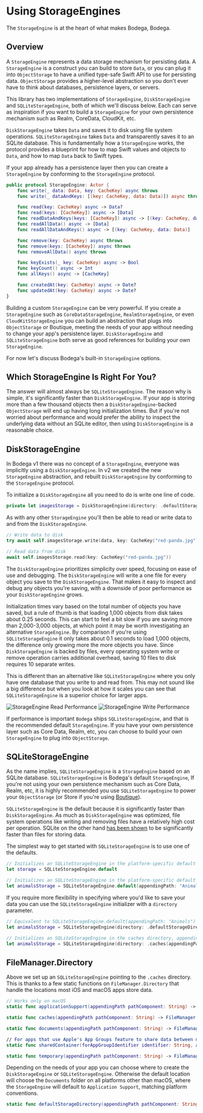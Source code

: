 # Using StorageEngines

The ``StorageEngine`` is at the heart of what makes Bodega, Bodega.  

## Overview

A ``StorageEngine`` represents a data storage mechanism for persisting data. A ``StorageEngine`` is a construct you can build to store `Data`, or you can plug it into ``ObjectStorage`` to have a unified type-safe Swift API to use for persisting data. ``ObjectStorage`` provides a higher-level abstraction so you don't ever have to think about databases, persistence layers, or servers.

This library has two implementations of ``StorageEngine``, ``DiskStorageEngine`` and ``SQLiteStorageEngine``, both of which we'll discuss below. Each can serve as inspiration if you want to build a ``StorageEngine`` for your own persistence mechanism such as Realm, CoreData, CloudKit, etc.

``DiskStorageEngine`` takes `Data` and saves it to disk using file system operations. ``SQLiteStorageEngine`` takes `Data` and transparently saves it to an SQLite database. This is fundamentally how a ``StorageEngine`` works, the protocol provides a blueprint for how to map Swift values and objects to `Data`, and how to map `Data` back to Swift types. 

If your app already has a persistence layer then you can create a ``StorageEngine`` by conforming to the ``StorageEngine`` protocol.

```swift
public protocol StorageEngine: Actor {
    func write(_ data: Data, key: CacheKey) async throws
    func write(_ dataAndKeys: [(key: CacheKey, data: Data)]) async throws

    func read(key: CacheKey) async -> Data?
    func read(keys: [CacheKey]) async -> [Data]
    func readDataAndKeys(keys: [CacheKey]) async -> [(key: CacheKey, data: Data)]
    func readAllData() async -> [Data]
    func readAllDataAndKeys() async -> [(key: CacheKey, data: Data)]

    func remove(key: CacheKey) async throws
    func remove(keys: [CacheKey]) async throws
    func removeAllData() async throws

    func keyExists(_ key: CacheKey) async -> Bool
    func keyCount() async -> Int
    func allKeys() async -> [CacheKey]

    func createdAt(key: CacheKey) async -> Date?
    func updatedAt(key: CacheKey) async -> Date?
}
```

Building a custom ``StorageEngine`` can be very powerful. If you create a ``StorageEngine`` such as `CoreDataStorageEngine`, `RealmStorageEngine`, or even `CloudKitStorageEngine` you can build an abstraction that plugs into ``ObjectStorage`` or Boutique, meeting the needs of your app without needing to change your app's persistence layer. ``DiskStorageEngine`` and ``SQLiteStorageEngine`` both serve as good references for building your own ``StorageEngine``.

For now let's discuss Bodega's built-in ``StorageEngine`` options.

## Which StorageEngine Is Right For You?

The answer will almost always be ``SQLiteStorageEngine``. The reason why is simple, it's significantly faster than ``DiskStorageEngine``. If your app is storing more than a few thousand objects then a ``DiskStorageEngine``-backed ``ObjectStorage`` will end up having long initialization times. But if you're not worried about performance and would prefer the ability to inspect the underlying data without an SQLite editor, then using ``DiskStorageEngine`` is a reasonable choice.

## DiskStorageEngine

In Bodega v1 there was no concept of a ``StorageEngine``, everyone was implicitly using a ``DiskStorageEngine``. In v2 we created the new ``StorageEngine`` abstraction, and rebuilt ``DiskStorageEngine`` by conforming to the ``StorageEngine`` protocol.

To initialize a `DiskStorageEngine` all you need to do is write one line of code.
```swift
private let imagesStorage = DiskStorageEngine(directory: .defaultStorageDirectory(appendingPath: "Images"))
```

As with any other ``StorageEngine`` you'll then be able to read or write data to and from the ``DiskStorageEngine``.
```swift
// Write data to disk
try await self.imagesStorage.write(data, key: CacheKey("red-panda.jpg"))

// Read data from disk
await self.imagesStorage.read(key: CacheKey("red-panda.jpg"))
```

The ``DiskStorageEngine`` prioritizes simplicity over speed, focusing on ease of use and debugging. The ``DiskStorageEngine`` will write a one file for every object you save to the ``DiskStorageEngine``. That makes it easy to inspect and debug any objects you're saving, with a downside of poor performance as your ``DiskStorageEngine`` grows.

Initialization times vary based on the total number of objects you have saved, but a rule of thumb is that loading 1,000 objects from disk takes about 0.25 seconds. This can start to feel a bit slow if you are saving more than 2,000-3,000 objects, at which point
it may be worth investigating an alternative ``StorageEngine``. By comparison if you're using ``SQLiteStorageEngine`` it only takes about 0.1 seconds to load 1,000 objects, the difference only growing more the more objects you have. Since ``DiskStorageEngine`` is backed by files, every operating system write or remove operation carries additional overhead, saving 10 files to disk requires 10 separate writes.

This is different than an alternative like ``SQLiteStorageEngine`` where you only have one database that you write to and read from. This may not sound like a big difference but when you look at how it scales you can see that ``SQLiteStorageEngine`` is a superior choice for larger apps.

![StorageEngine Read Performance](StorageEngine-Read-Performance)
![StorageEngine Write Performance](StorageEngine-Write-Performance)

If performance is important ``Bodega`` ships ``SQLiteStorageEngine``, and that is the recommended
default ``StorageEngine``. If you have your own persistence layer such as Core Data, Realm, etc,
you can choose to build your own ``StorageEngine`` to plug into ``ObjectStorage``.

## SQLiteStorageEngine

As the name implies, ``SQLiteStorageEngine`` is a ``StorageEngine`` based on an SQLite database. ``SQLiteStorageEngine`` is Bodega's default ``StorageEngine``, If you're not using your own persistence mechanism such as Core Data, Realm, etc, it is highly recommended you use ``SQLiteStorageEngine`` to power your ``ObjectStorage`` (or Store if you're using [Boutique](https://github.com/mergesort/Boutique)).

``SQLiteStorageEngine`` is the default because it is significantly faster than ``DiskStorageEngine``. As much as ``DiskStorageEngine`` was optimized, file system operations like writing and removing files have a relatively high cost per operation. SQLite on the other hand [has been shown](https://www.sqlite.org/fasterthanfs.html) to be significantly faster than files for storing data.

The simplest way to get started with ``SQLiteStorageEngine`` is to use one of the defaults.

```swift
// Initializes an SQLiteStorageEngine in the platform-specific default storage directory
let storage = SQLiteStorageEngine.default

// Initializes an SQLiteStorageEngine in the platform-specific default storage directory, appending the path "Animals"
let animalsStorage = SQLiteStorageEngine.default(appendingPath: "Animals")
```

If you require more flexibility in specifying where you'd like to save your data you can use the ``SQLiteStorageEngine`` initializer with a `directory` parameter.

```swift
// Equivalent to SQLiteStorageEngine.default(appendingPath: "Animals")
let animalsStorage = SQLiteStorageEngine(directory: .defaultStorageDirectory(appendingPath: "Animals"))

// Initializes an SQLiteStorageEngine in the caches directory, appending the path "Animals"
let animalsStorage = SQLiteStorageEngine(directory: .caches(appendingPath: "Animals"))
```

## FileManager.Directory

Above we set up an ``SQLiteStorageEngine`` pointing to the `.caches` directory. This is thanks to a few static functions on `FileManager.Directory` that handle the locations most iOS and macOS apps store data.

```swift
// Works only on macOS
static func applicationSupport(appendingPath pathComponent: String) -> FileManager.Directory

static func caches(appendingPath pathComponent: String) -> FileManager.Directory

static func documents(appendingPath pathComponent: String) -> FileManager.Directory

// For apps that use Apple's App Groups feature to share data between multiple apps and extensions.
static func sharedContainer(forAppGroupIdentifier identifier: String, appendingPath pathComponent: String) -> FileManager.Directory

static func temporary(appendingPath pathComponent: String) -> FileManager.Directory
```

Depending on the needs of your app you can choose where to create the ``DiskStorageEngine`` or ``SQLiteStorageEngine``. Otherwise the default location will choose the `Documents` folder on all platforms other than macOS, where the ``StorageEngine`` will default to `Application Support`, matching platform conventions.
```swift
static func defaultStorageDirectory(appendingPath pathComponent: String) -> FileManager.Directory
```

